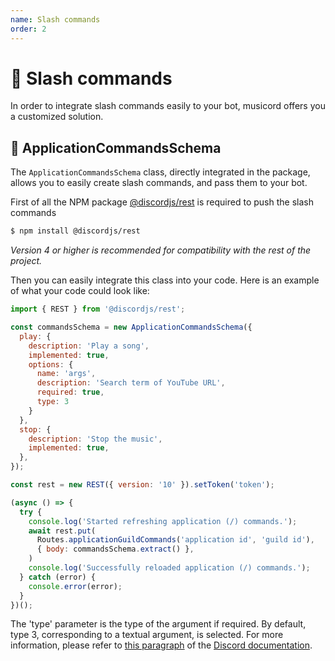 ```yaml
---
name: Slash commands
order: 2
---
```


# 🔧 Slash commands

In order to integrate slash commands easily to your bot, musicord offers you a customized solution.

## 📀 ApplicationCommandsSchema

The `ApplicationCommandsSchema` class, directly integrated in the package, allows you to easily create slash commands, and pass them to your bot.

First of all the NPM package [@discordjs/rest](https://www.npmjs.com/package/@discordjs/rest) is required to push the slash commands
```sh
$ npm install @discordjs/rest
```

*Version 4 or higher is recommended for compatibility with the rest of the project.*

Then you can easily integrate this class into your code. Here is an example of what your code could look like:

```js
import { REST } from '@discordjs/rest';

const commandsSchema = new ApplicationCommandsSchema({
  play: {
    description: 'Play a song',
    implemented: true,
    options: {
      name: 'args',
      description: 'Search term of YouTube URL',
      required: true,
      type: 3
    }
  },
  stop: {
    description: 'Stop the music',
    implemented: true,
  },
});

const rest = new REST({ version: '10' }).setToken('token');

(async () => {
  try {
    console.log('Started refreshing application (/) commands.');
    await rest.put(
      Routes.applicationGuildCommands('application id', 'guild id'),
      { body: commandsSchema.extract() },
    )
    console.log('Successfully reloaded application (/) commands.');
  } catch (error) {
    console.error(error);
  }
})();

```
The 'type' parameter is the type of the argument if required. By default, type 3, corresponding to a textual argument, is selected.
For more information, please refer to [this paragraph](https://discord.com/developers/docs/interactions/application-commands#application-command-object-application-command-types) of the [Discord documentation](https://discord.com/developers/docs/intro).
